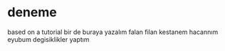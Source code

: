 # deneme
based on a tutorial bir de buraya yazalım falan filan kestanem hacannım eyubum 
degisiklikler yaptım
